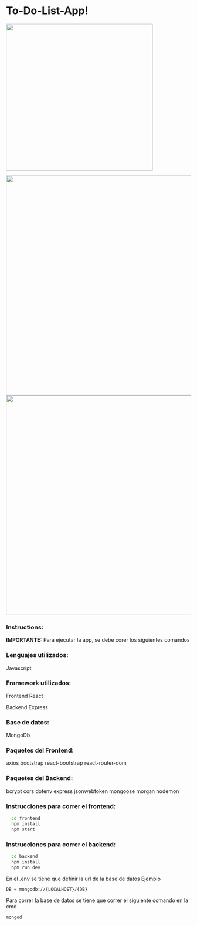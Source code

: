 # To-Do-List-App!

<div>
    <img  height = "400" src='https://user-images.githubusercontent.com/71783387/136816786-929acb4c-e880-4503-983b-e494ccf45333.png'>
    </img>
</div>

>
<div>
    <img  height = "600" src='https://user-images.githubusercontent.com/71783387/136816831-4fd2111b-9362-4283-99bb-4aacb82baf05.png'>
    </img>
 <img  height = "600" src='https://user-images.githubusercontent.com/71783387/136817194-6477bba9-c233-4e49-aa4b-93d55f29d131.png'>
    </img>
</div>
      

      
### Instructions: 
**IMPORTANTE:** Para ejecutar la app, se debe corer los siguientes comandos

### Lenguajes utilizados: 
Javascript

### Framework utilizados: 
Frontend 
React

Backend
Express

### Base de datos: 
MongoDb

### Paquetes del Frontend: 
axios
bootstrap
react-bootstrap
react-router-dom

### Paquetes del Backend: 
bcrypt
cors
dotenv
express
jsonwebtoken
mongoose
morgan
nodemon

### Instrucciones para correr el frontend: 
```bash
  cd frontend
  npm install
  npm start
```
### Instrucciones para correr el backend: 
```bash
  cd backend
  npm install
  npm run dev
```
En el .env se tiene que definir la url de la base de datos
Ejemplo

```bash
DB = mongodb://{LOCALHOST}/{DB}
```
Para correr la base de datos
se tiene que correr el siguiente comando en la cmd
```bash
mongod
